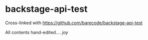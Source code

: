 # backstage-api-test
Cross-linked with https://github.com/barecode/backstage-api-test

All contents hand-edited.... *joy*
